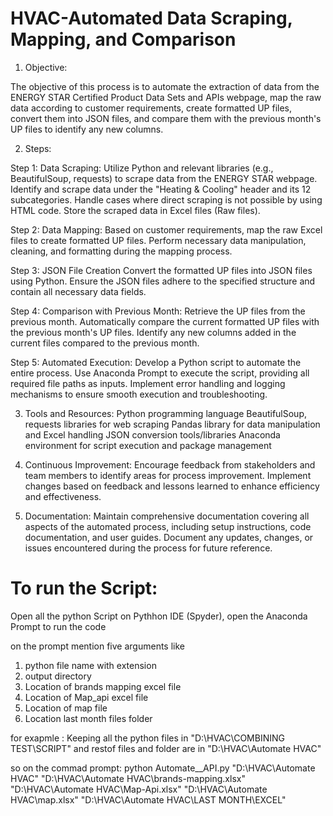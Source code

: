 # HVAC-Automated Data Scraping, Mapping, and Comparison
1. Objective:
   
The objective of this process is to automate the extraction of data from the ENERGY STAR Certified Product Data Sets and APIs webpage, map the raw data according to customer requirements, create formatted UP files, convert them into JSON files, and compare them with the previous month's UP files to identify any new columns.

2. Steps:
   
  Step 1: Data Scraping:
    Utilize Python and relevant libraries (e.g., BeautifulSoup, requests) to scrape data from the ENERGY STAR webpage. Identify and scrape data under the "Heating & Cooling" header and its 12 subcategories. Handle cases where direct scraping is not possible by using HTML code. Store the scraped data in Excel files (Raw files).

  Step 2: Data Mapping:
    Based on customer requirements, map the raw Excel files to create formatted UP files. Perform necessary data manipulation, cleaning, and formatting during the mapping process.
  
  Step 3: JSON File Creation
    Convert the formatted UP files into JSON files using Python. Ensure the JSON files adhere to the specified structure and contain all necessary data fields.
  
  Step 4: Comparison with Previous Month: 
    Retrieve the UP files from the previous month. Automatically compare the current formatted UP files with the previous month's UP files. Identify any new columns added in the current files compared to the previous month.
  
  Step 5: Automated Execution: 
    Develop a Python script to automate the entire process. Use Anaconda Prompt to execute the script, providing all required file paths as inputs. Implement error handling and logging mechanisms to ensure smooth execution and troubleshooting.
  
3. Tools and Resources:
Python programming language
BeautifulSoup, requests libraries for web scraping
Pandas library for data manipulation and Excel handling
JSON conversion tools/libraries
Anaconda environment for script execution and package management

4. Continuous Improvement:
   Encourage feedback from stakeholders and team members to identify areas for process improvement. Implement changes based on feedback and lessons learned to enhance efficiency and effectiveness.

5. Documentation:
     Maintain comprehensive documentation covering all aspects of the automated process, including setup instructions, code documentation, and user guides.
Document any updates, changes, or issues encountered during the process for future reference.


# To run the Script:

Open all the python Script on Pythhon IDE (Spyder), open the Anaconda Prompt to run the code
 
 
on the prompt mention five arguments like 
1) python file name with extension 
2) output directory 
3) Location of brands mapping excel file 
4) Location of Map_api excel file
5) Location of map file 
6) Location last month files folder 

for exapmle : Keeping all the python files in "D:\HVAC\COMBINING TEST\SCRIPT" and restof files and folder are in "D:\HVAC\Automate HVAC"

so on the commad prompt: 
python Automate__API.py "D:\HVAC\Automate HVAC" "D:\HVAC\Automate HVAC\brands-mapping.xlsx" "D:\HVAC\Automate HVAC\Map-Api.xlsx" "D:\HVAC\Automate HVAC\map.xlsx" "D:\HVAC\Automate HVAC\LAST MONTH\EXCEL"
